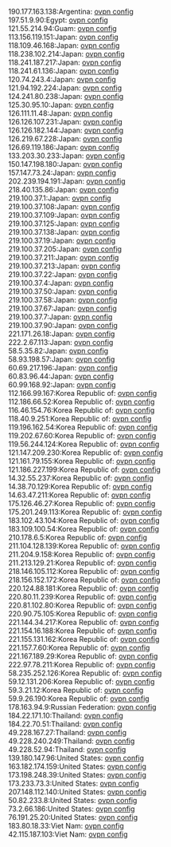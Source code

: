190.177.163.138:Argentina: [ovpn config](vpn/190_177_163_138.ovpn)  
197.51.9.90:Egypt: [ovpn config](vpn/197_51_9_90.ovpn)  
121.55.214.94:Guam: [ovpn config](vpn/121_55_214_94.ovpn)  
113.156.119.151:Japan: [ovpn config](vpn/113_156_119_151.ovpn)  
118.109.46.168:Japan: [ovpn config](vpn/118_109_46_168.ovpn)  
118.238.102.214:Japan: [ovpn config](vpn/118_238_102_214.ovpn)  
118.241.187.217:Japan: [ovpn config](vpn/118_241_187_217.ovpn)  
118.241.61.136:Japan: [ovpn config](vpn/118_241_61_136.ovpn)  
120.74.243.4:Japan: [ovpn config](vpn/120_74_243_4.ovpn)  
121.94.192.224:Japan: [ovpn config](vpn/121_94_192_224.ovpn)  
124.241.80.238:Japan: [ovpn config](vpn/124_241_80_238.ovpn)  
125.30.95.10:Japan: [ovpn config](vpn/125_30_95_10.ovpn)  
126.111.11.48:Japan: [ovpn config](vpn/126_111_11_48.ovpn)  
126.126.107.231:Japan: [ovpn config](vpn/126_126_107_231.ovpn)  
126.126.182.144:Japan: [ovpn config](vpn/126_126_182_144.ovpn)  
126.219.67.228:Japan: [ovpn config](vpn/126_219_67_228.ovpn)  
126.69.119.186:Japan: [ovpn config](vpn/126_69_119_186.ovpn)  
133.203.30.233:Japan: [ovpn config](vpn/133_203_30_233.ovpn)  
150.147.198.180:Japan: [ovpn config](vpn/150_147_198_180.ovpn)  
157.147.73.24:Japan: [ovpn config](vpn/157_147_73_24.ovpn)  
202.239.194.191:Japan: [ovpn config](vpn/202_239_194_191.ovpn)  
218.40.135.86:Japan: [ovpn config](vpn/218_40_135_86.ovpn)  
219.100.37.1:Japan: [ovpn config](vpn/219_100_37_1.ovpn)  
219.100.37.108:Japan: [ovpn config](vpn/219_100_37_108.ovpn)  
219.100.37.109:Japan: [ovpn config](vpn/219_100_37_109.ovpn)  
219.100.37.125:Japan: [ovpn config](vpn/219_100_37_125.ovpn)  
219.100.37.138:Japan: [ovpn config](vpn/219_100_37_138.ovpn)  
219.100.37.19:Japan: [ovpn config](vpn/219_100_37_19.ovpn)  
219.100.37.205:Japan: [ovpn config](vpn/219_100_37_205.ovpn)  
219.100.37.211:Japan: [ovpn config](vpn/219_100_37_211.ovpn)  
219.100.37.213:Japan: [ovpn config](vpn/219_100_37_213.ovpn)  
219.100.37.22:Japan: [ovpn config](vpn/219_100_37_22.ovpn)  
219.100.37.4:Japan: [ovpn config](vpn/219_100_37_4.ovpn)  
219.100.37.50:Japan: [ovpn config](vpn/219_100_37_50.ovpn)  
219.100.37.58:Japan: [ovpn config](vpn/219_100_37_58.ovpn)  
219.100.37.67:Japan: [ovpn config](vpn/219_100_37_67.ovpn)  
219.100.37.7:Japan: [ovpn config](vpn/219_100_37_7.ovpn)  
219.100.37.90:Japan: [ovpn config](vpn/219_100_37_90.ovpn)  
221.171.26.18:Japan: [ovpn config](vpn/221_171_26_18.ovpn)  
222.2.67.113:Japan: [ovpn config](vpn/222_2_67_113.ovpn)  
58.5.35.82:Japan: [ovpn config](vpn/58_5_35_82.ovpn)  
58.93.198.57:Japan: [ovpn config](vpn/58_93_198_57.ovpn)  
60.69.217.196:Japan: [ovpn config](vpn/60_69_217_196.ovpn)  
60.83.96.44:Japan: [ovpn config](vpn/60_83_96_44.ovpn)  
60.99.168.92:Japan: [ovpn config](vpn/60_99_168_92.ovpn)  
112.166.99.167:Korea Republic of: [ovpn config](vpn/112_166_99_167.ovpn)  
112.186.66.52:Korea Republic of: [ovpn config](vpn/112_186_66_52.ovpn)  
116.46.154.76:Korea Republic of: [ovpn config](vpn/116_46_154_76.ovpn)  
118.40.9.251:Korea Republic of: [ovpn config](vpn/118_40_9_251.ovpn)  
119.196.162.54:Korea Republic of: [ovpn config](vpn/119_196_162_54.ovpn)  
119.202.67.60:Korea Republic of: [ovpn config](vpn/119_202_67_60.ovpn)  
119.56.244.124:Korea Republic of: [ovpn config](vpn/119_56_244_124.ovpn)  
121.147.209.230:Korea Republic of: [ovpn config](vpn/121_147_209_230.ovpn)  
121.161.79.155:Korea Republic of: [ovpn config](vpn/121_161_79_155.ovpn)  
121.186.227.199:Korea Republic of: [ovpn config](vpn/121_186_227_199.ovpn)  
14.32.55.237:Korea Republic of: [ovpn config](vpn/14_32_55_237.ovpn)  
14.38.70.129:Korea Republic of: [ovpn config](vpn/14_38_70_129.ovpn)  
14.63.47.211:Korea Republic of: [ovpn config](vpn/14_63_47_211.ovpn)  
175.126.46.27:Korea Republic of: [ovpn config](vpn/175_126_46_27.ovpn)  
175.201.249.113:Korea Republic of: [ovpn config](vpn/175_201_249_113.ovpn)  
183.102.43.104:Korea Republic of: [ovpn config](vpn/183_102_43_104.ovpn)  
183.109.100.54:Korea Republic of: [ovpn config](vpn/183_109_100_54.ovpn)  
210.178.6.5:Korea Republic of: [ovpn config](vpn/210_178_6_5.ovpn)  
211.104.128.139:Korea Republic of: [ovpn config](vpn/211_104_128_139.ovpn)  
211.204.9.158:Korea Republic of: [ovpn config](vpn/211_204_9_158.ovpn)  
211.213.129.21:Korea Republic of: [ovpn config](vpn/211_213_129_21.ovpn)  
218.146.105.112:Korea Republic of: [ovpn config](vpn/218_146_105_112.ovpn)  
218.156.152.172:Korea Republic of: [ovpn config](vpn/218_156_152_172.ovpn)  
220.124.88.181:Korea Republic of: [ovpn config](vpn/220_124_88_181.ovpn)  
220.80.11.239:Korea Republic of: [ovpn config](vpn/220_80_11_239.ovpn)  
220.81.102.80:Korea Republic of: [ovpn config](vpn/220_81_102_80.ovpn)  
220.90.75.105:Korea Republic of: [ovpn config](vpn/220_90_75_105.ovpn)  
221.144.34.217:Korea Republic of: [ovpn config](vpn/221_144_34_217.ovpn)  
221.154.16.188:Korea Republic of: [ovpn config](vpn/221_154_16_188.ovpn)  
221.155.131.162:Korea Republic of: [ovpn config](vpn/221_155_131_162.ovpn)  
221.157.7.60:Korea Republic of: [ovpn config](vpn/221_157_7_60.ovpn)  
221.167.189.29:Korea Republic of: [ovpn config](vpn/221_167_189_29.ovpn)  
222.97.78.211:Korea Republic of: [ovpn config](vpn/222_97_78_211.ovpn)  
58.235.252.126:Korea Republic of: [ovpn config](vpn/58_235_252_126.ovpn)  
59.12.131.206:Korea Republic of: [ovpn config](vpn/59_12_131_206.ovpn)  
59.3.21.12:Korea Republic of: [ovpn config](vpn/59_3_21_12.ovpn)  
59.9.26.190:Korea Republic of: [ovpn config](vpn/59_9_26_190.ovpn)  
178.163.94.9:Russian Federation: [ovpn config](vpn/178_163_94_9.ovpn)  
184.22.171.10:Thailand: [ovpn config](vpn/184_22_171_10.ovpn)  
184.22.70.51:Thailand: [ovpn config](vpn/184_22_70_51.ovpn)  
49.228.167.27:Thailand: [ovpn config](vpn/49_228_167_27.ovpn)  
49.228.240.249:Thailand: [ovpn config](vpn/49_228_240_249.ovpn)  
49.228.52.94:Thailand: [ovpn config](vpn/49_228_52_94.ovpn)  
139.180.147.96:United States: [ovpn config](vpn/139_180_147_96.ovpn)  
163.182.174.159:United States: [ovpn config](vpn/163_182_174_159.ovpn)  
173.198.248.39:United States: [ovpn config](vpn/173_198_248_39.ovpn)  
173.233.73.3:United States: [ovpn config](vpn/173_233_73_3.ovpn)  
207.148.112.140:United States: [ovpn config](vpn/207_148_112_140.ovpn)  
50.82.233.8:United States: [ovpn config](vpn/50_82_233_8.ovpn)  
73.2.66.186:United States: [ovpn config](vpn/73_2_66_186.ovpn)  
76.191.25.20:United States: [ovpn config](vpn/76_191_25_20.ovpn)  
183.80.18.33:Viet Nam: [ovpn config](vpn/183_80_18_33.ovpn)  
42.115.187.103:Viet Nam: [ovpn config](vpn/42_115_187_103.ovpn)  
